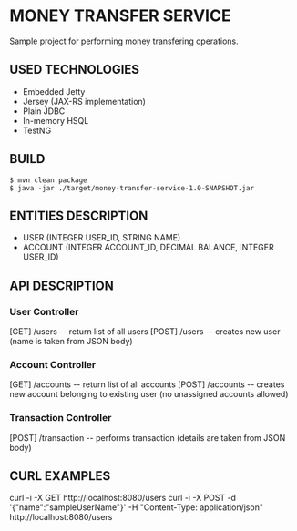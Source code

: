# MONEY TRANSFER SERVICE

Sample project for performing money transfering operations.

## USED TECHNOLOGIES

* Embedded Jetty
* Jersey (JAX-RS implementation)
* Plain JDBC
* In-memory HSQL
* TestNG

## BUILD

```
$ mvn clean package
$ java -jar ./target/money-transfer-service-1.0-SNAPSHOT.jar

```

## ENTITIES DESCRIPTION

* USER (INTEGER USER_ID, STRING NAME)
* ACCOUNT (INTEGER ACCOUNT_ID, DECIMAL BALANCE, INTEGER USER_ID)

## API DESCRIPTION

### User Controller

[GET] /users -- return list of all users
[POST] /users -- creates new user (name is taken from JSON body)

### Account Controller

[GET] /accounts -- return list of all accounts
[POST] /accounts -- creates new account belonging to existing user (no unassigned accounts allowed)

### Transaction Controller

[POST] /transaction -- performs transaction (details are taken from JSON body)

## CURL EXAMPLES

curl -i -X GET http://localhost:8080/users
curl -i -X POST -d '{"name":"sampleUserName"}' -H "Content-Type: application/json" http://localhost:8080/users


